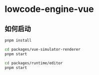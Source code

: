 # lowcode-engine-vue

## 如何启动

```bash
pnpm install

cd packages/vue-simulator-renderer
pnpm start

cd packages/runtime/editor
pnpm start
```
